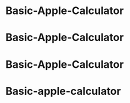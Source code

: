 # Basic-Apple-Calculator
# Basic-Apple-Calculator
# Basic-Apple-Calculator
# Basic-apple-calculator

